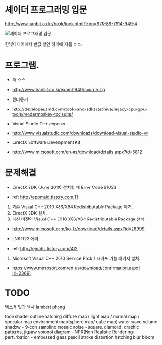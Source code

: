 셰이더 프로그래밍 입문
=============================

http://www.hanbit.co.kr/book/look.html?isbn=978-89-7914-949-4

![셰이더 프로그래밍 입문](http://image.hanbit.co.kr/cover/_m_1949m.gif)

한빛미디어에서 반값 할인 하기에 지름 ㅇㅇ.



# 프로그램.
* 책 소스
 - http://www.hanbit.co.kr/exam/1949/source.zip

* 렌더몽키
 - http://developer.amd.com/tools-and-sdks/archive/legacy-cpu-gpu-tools/rendermonkey-toolsuite/

* Visual Studio C++ express
 - http://www.visualstudio.com/downloads/download-visual-studio-vs

* DirectX Software Development Kit
 - http://www.microsoft.com/en-us/download/details.aspx?id=6812



# 문제해결
* DirectX SDK (June 2010) 설치할 때 Error Code S1023
 - ref: http://appmaid.tistory.com/11

1. 기존 Visual C++ 2010 X86/X64 Redistributable Package 제거.
2. DirectX SDK 설치.
3. 최신 버전의 Visual C++ 2010 X86/X64 Redistributable Package 설치.
 - http://www.microsoft.com/ko-kr/download/details.aspx?id=26999

* LNK1123 에러
 - ref: http://ejnahc.tistory.com/412

1. Microsoft Visual C++ 2010 Service Pack 1 재배포 가능 패키지 설치.
 - https://www.microsoft.com/en-us/download/confirmation.aspx?id=23691


# TODO
텍스쳐
빛과 반사
lambert
phong

toon shader
outline
hatching
diffuse map / light map / normal map / specular map
environment map(sphere map/ cube map)
water wave
volume shadow - 9-con sampling
mosaic
noise - square, diamond, graphic patterns, jigsaw
voronoi diagram - NPR(Non Realistic Rendering)
perturbation - embossed glass
pencil stroke
distortion
hatching
blur
bloom
